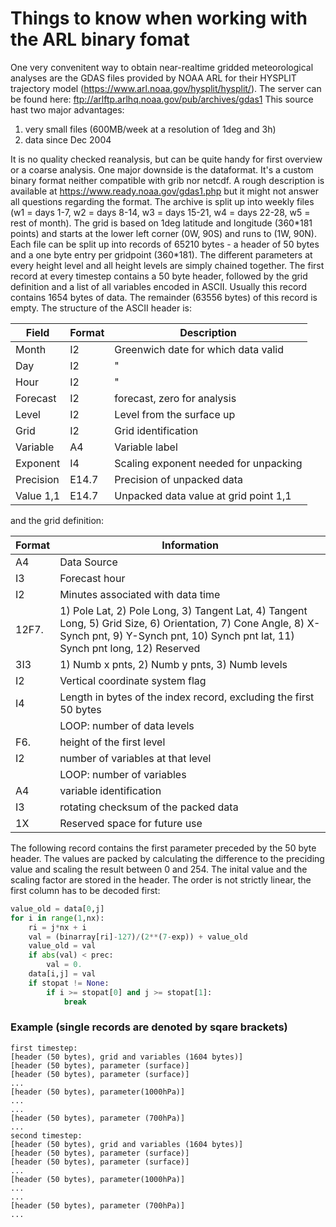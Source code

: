 # Things to know when working with the ARL binary fomat

One very convenitent way to obtain near-realtime gridded meteorological analyses are the GDAS files provided by NOAA ARL for their HYSPLIT trajectory model (<https://www.arl.noaa.gov/hysplit/hysplit/>). The server can be found here: <ftp://arlftp.arlhq.noaa.gov/pub/archives/gdas1>
This source hast two major advantages:
1. very small files (600MB/week at a resolution of 1deg and 3h)
2. data since Dec 2004

It is no quality checked reanalysis, but can be quite handy for first overview or a coarse analysis.
One major downside is the dataformat. It's a custom binary format neither compatible with grib nor netcdf.
A rough description is available at <https://www.ready.noaa.gov/gdas1.php> but it might not answer all questions regarding the format.
The archive is split up into weekly files (w1 = days 1-7, w2 = days 8-14, w3 = days 15-21, w4 = days 22-28, w5 = rest of month).
The grid is based on 1deg latitude and longitude (360\*181 points) and starts at the lower left corner (0W, 90S) and runs to (1W, 90N).
Each file can be split up into records of 65210 bytes - a header of 50 bytes and a one byte entry per gridpoint (360*181). The different parameters at every height level and all height levels are simply chained together.
The first record at every timestep contains a 50 byte header, followed by the grid definition and a list of all variables encoded in ASCII.
Usually this record contains 1654 bytes of data. The remainder (63556 bytes) of this record is empty. 
The structure of the ASCII header is:

| Field | Format | Description  |
| --- | --- | --- |
| Month | I2 | Greenwich date for which data valid  |
| Day | I2 | " |
| Hour | I2 | " |
| Forecast | I2 | forecast, zero for analysis |
| Level | I2 | Level from the surface up |
| Grid | I2 |  Grid identification |
| Variable | A4 | Variable label |
| Exponent | I4 | Scaling exponent needed for unpacking |
| Precision | E14.7 | Precision of unpacked data |
| Value 1,1 | E14.7 | Unpacked data value at grid point 1,1 |

and the grid definition:

| Format | Information |
| --- | --- | 
| A4 | Data Source | 
| I3 | Forecast hour |
| I2 | Minutes associated with data time |
| 12F7. | 1) Pole Lat, 2) Pole Long, 3) Tangent Lat, 4) Tangent Long, 5) Grid Size, 6) Orientation, 7) Cone Angle, 8) X-Synch pnt, 9) Y-Synch pnt, 10) Synch pnt lat, 11) Synch pnt long, 12) Reserved |
| 3I3 | 1) Numb x pnts, 2) Numb y pnts, 3) Numb levels |
| I2 | Vertical coordinate system flag | 
| I4 | Length in bytes of the index record, excluding the first 50 bytes
| | LOOP: number of data levels |
| F6. | height of the first level |
| I2 | number of variables at that level |
| | LOOP: number of variables |
| A4 | variable identification | 
| I3 | rotating checksum of the packed data | 
| 1X | Reserved space for future use |

The following record contains the first parameter preceded by the 50 byte header.
The values are packed by calculating the difference to the preciding value and scaling the result between 0 and 254.
The inital value and the scaling factor are stored in the header. The order is not strictly linear, the first column has to be decoded first:

```python
value_old = data[0,j]
for i in range(1,nx):
    ri = j*nx + i
    val = (binarray[ri]-127)/(2**(7-exp)) + value_old
    value_old = val
    if abs(val) < prec:
        val = 0.
    data[i,j] = val
    if stopat != None:
        if i >= stopat[0] and j >= stopat[1]:
            break
```


### Example (single records are denoted by sqare brackets)
```
first timestep:
[header (50 bytes), grid and variables (1604 bytes)]
[header (50 bytes), parameter (surface)] 
[header (50 bytes), parameter (surface)] 
...
[header (50 bytes), parameter(1000hPa)]
...
...
[header (50 bytes), parameter (700hPa)]
...
second timestep:
[header (50 bytes), grid and variables (1604 bytes)]
[header (50 bytes), parameter (surface)] 
[header (50 bytes), parameter (surface)] 
...
[header (50 bytes), parameter(1000hPa)]
...
...
[header (50 bytes), parameter (700hPa)]
...
```
